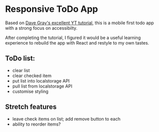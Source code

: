 # Responsive ToDo App

Based on [Dave Gray's excellent YT tutorial](https://youtu.be/y51Cv4wnsPw), this is a mobile first todo app with a strong focus on accessibilty.

After completing the tutorial, I figured it would be a useful learning experience to rebuild the app with React and restyle to my own tastes.

## ToDo list:

- clear list
- clear checked item
- put list into localstorage API
- pull list from localstorage API
- customise styling

## Stretch features

- leave check items on list; add remove button to each
- ability to reorder items?

